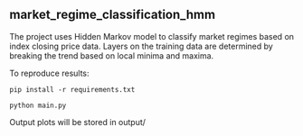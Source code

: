## market_regime_classification_hmm

The project uses Hidden Markov model to classify market regimes based on index closing price data. Layers on the training data are determined by breaking the trend based on local minima and maxima.

To reproduce results:

`pip install -r requirements.txt`

`python main.py`

Output plots will be stored in output/
